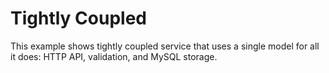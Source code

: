 # Tightly Coupled

This example shows tightly coupled service that uses a single model for all it does: HTTP API, validation, and MySQL storage.